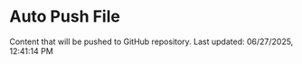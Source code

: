 # Auto Push File

Content that will be pushed to GitHub repository.
Last updated: 06/27/2025, 12:41:14 PM